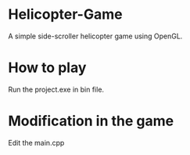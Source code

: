 # Helicopter-Game
A simple side-scroller helicopter game using OpenGL.

# How to play
Run the project.exe in bin file.

# Modification in the game
Edit the main.cpp
